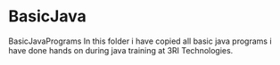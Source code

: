 # BasicJava
BasicJavaPrograms
In this folder i have copied all basic java programs i have done hands on during java training at 3RI Technologies.
